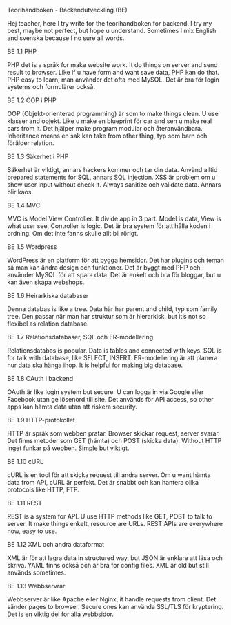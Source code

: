 Teorihandboken - Backendutveckling (BE)

Hej teacher, here I try write for the teorihandboken for backend. I try my best, maybe not perfect, but hope u understand. Sometimes I mix English and svenska because I no sure all words.

BE 1.1 PHP

PHP det is a språk for make website work. It do things on server and send result to browser. Like if u have form and want save data, PHP kan do that. PHP easy to learn, man använder det ofta med MySQL. Det är bra för login systems och formulärer också.

BE 1.2 OOP i PHP

OOP (Objekt-orienterad programming) är som to make things clean. U use klasser and objekt. Like u make en blueprint för car and sen u make real cars from it. Det hjälper make program modular och återanvändbara. Inheritance means en sak kan take from other thing, typ som barn och förälder relation.

BE 1.3 Säkerhet i PHP

Säkerhet är viktigt, annars hackers kommer och tar din data. Använd alltid prepared statements for SQL, annars SQL injection. XSS är problem om u show user input without check it. Always sanitize och validate data. Annars blir kaos.

BE 1.4 MVC

MVC is Model View Controller. It divide app in 3 part. Model is data, View is what user see, Controller is logic. Det är bra system för att hålla koden i ordning. Om det inte fanns skulle allt bli rörigt.

BE 1.5 Wordpress

WordPress är en platform för att bygga hemsidor. Det har plugins och teman så man kan ändra design och funktioner. Det är byggt med PHP och använder MySQL för att spara data. Det är enkelt och bra för bloggar, but u kan även skapa webshops.

BE 1.6 Heirarkiska databaser

Denna databas is like a tree. Data här har parent and child, typ som family tree. Den passar när man har struktur som är hierarkisk, but it’s not so flexibel as relation database.

BE 1.7 Relationsdatabaser, SQL och ER-modellering

Relationsdatabas is popular. Data is tables and connected with keys. SQL is for talk with database, like SELECT, INSERT. ER-modellering är att planera hur data ska hänga ihop. It is helpful for making big database.

BE 1.8 OAuth i backend

OAuth är like login system but secure. U can logga in via Google eller Facebook utan ge lösenord till site. Det används för API access, so other apps kan hämta data utan att riskera security.

BE 1.9 HTTP-protokollet

HTTP är språk som webben pratar. Browser skickar request, server svarar. Det finns metoder som GET (hämta) och POST (skicka data). Without HTTP inget funkar på webben. Simple but viktigt.

BE 1.10 cURL

cURL is en tool för att skicka request till andra server. Om u want hämta data from API, cURL är perfekt. Det är snabbt och kan hantera olika protocols like HTTP, FTP.

BE 1.11 REST

REST is a system for API. U use HTTP methods like GET, POST to talk to server. It make things enkelt, resource are URLs. REST APIs are everywhere now, easy to use.

BE 1.12 XML och andra dataformat

XML är för att lagra data in structured way, but JSON är enklare att läsa och skriva. YAML finns också och är bra for config files. XML är old but still används sometimes.

BE 1.13 Webbservrar

Webbserver är like Apache eller Nginx, it handle requests from client. Det sänder pages to browser. Secure ones kan använda SSL/TLS för kryptering. Det is en viktig del for alla webbsidor.
